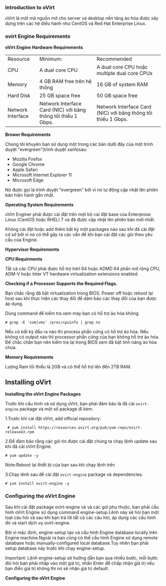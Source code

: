 ### Introduction to oVirt

oVirt là một mã nguồn mở cho server và desktop nền tảng áo hóa được xây dựng trên các hệ điều hành như CentOS và Red Hat
Enterprise Linux.

### ovirt Engine Requirements

**oVirt Engine Hardware Requirements**

|       |        |            |
|--------|--------|----------|
|Resource| Minimum:|Recommended|
|CPU| A dual core CPU|A dual core CPU hoặc multiple dual core CPUs|
|Memory| 4 GB RAM free trên hệ thống|16 GB of system RAM|
|Hard Disk| 25 GB space free| 50 GB space free|
|Network Interface| Network Interface Card (NIC) với băng thông tối thiểu 1 Gbps.| Network Interface Card (NIC) với băng thông tối thiểu 1 Gbps.|

**Brower Requirements**

Chúng tôi khuyên bạn sử dụng một trong các bản dưới đây của một trình duyệt "evergreen"(trình duyệt xanh)sau:
- Mozilla Firefox
- Google Chrome
- Apple Safari
- Microsoft Internet Explorer 11
- Microsoft Edge

Nó được gọi là trình duyệt "evergreen" bởi vì nó tự động cập nhật lên phiên bản hiện hành gần nhất.

**Operating System Requirements**

oVirt Enginer phải được cài đặt trên một bộ cài đặt base của Enterprose Linux (CentOS hoặc RHEL) 7 và đã được cập nhật lên phiên bản mới nhất.

Không cài đặt hoặc add thêm bất kỳ một packages nào sau khi đã cài đặt cơ sở bởi vì nó có thể gây ra các vấn đề khi bạn cài đặt các gói theo yêu cầu của Engine.

**Hypervisor Requirements**

  **CPU Requirments**
  
  Tất cả các CPU phải được hỗ trợ Intrl 64 hoặc ADMD 64 phần mở rộng CPU, ADM-V hoặc Inter VT hardware virtualization extensions enabled.
  
  **Checking if a Processor Supports the Required Flags.**
  
  Bạn chắc rằng đã bật virtualization trong BIOS. Power off hoặc reboot lại host sau khi thực hiện các thay đổi để dảm bảo các thay đổi của bạn được áp dụng.
  
  Dùng command để kiểm tra xem máy bạn có hỗ trợ ảo hóa không
  
  `# grep -E 'svm|vmx' /proc/cpuinfo | grep nx`
  
  Nếu có bất kỳ đầu ra nào thì process phần cứng có hỗ trợ ảo hóa. Nếu không có output nào thì processor phần cứng của bạn không hỗ trợ ảo hóa. Để chắc chắn bạn nên kiểm tra lại trong BIOS xem đã bật tính năng ảo hóa chưa.


**Memory Requirements**

Lượng Ram tối thiểu là 2GB và có thể hỗ trợ lên đến 2TB RAM.

## Installing oVirt

**Installing the oVirt Engine Packages**

Trước khi cấu hình và sử dụng oVirt, bạn phải đảm bảo là đã cài `ovirt-engine` package và một số package đi kèm.

1.Trước khi cài đặt oVirt, add official repository:

` # yum install https://resources.ovirt.org/pub/yum-repo/ovirt-release43.rpm`

2.Để đảm bảo rằng các gói tin được cài đặt chúng ta chạy lệnh update sau khi đã cài oVirt Engine.

`# yum update -y`

 Note:Reboot lại thiết bị của bạn sau khi chạy lệnh trên
 
3.Chạy lênh sau để cài đặt `ovirt-engine` package và dependencies.

`# yum install ovirt-engine -y`

### Configuring the oVirt Engine

Sau khi cài đặt package ovirt-engine và và các gói phụ thuộc, bạn phải cấu hình oVirt Engine sử dụng command engine-setup.Lênh này sẽ hỏi bạn một loạt câu hỏi và sau khi bạn trả lời tất cả các câu hỏi, áp dụng các cấu hình đó và start dịch vụ ovirt-engine.

Bời vì mặc định, engine-setup tạo và cấu hình Engine database locally trên Engine machine.Ngoài ra bạn cũng có thể cấu hình Engine sử dụng remote database hoặc manually-configured local database.Tuy nhên bạn phải setup database này trước khi chạy engine-setup.

Important: Lệnh engine-setup sẽ hướng dẫn bạn qua nhiều bước, mỗi bước đòi hỏi bạn phải nhập vào một giá trị, nhấn Enter để chấp nhận giá trị nếu bạn điền giá trị không thì nó sẽ nhận giá trị  default.

**Configuring the oVirt Engine**

  




